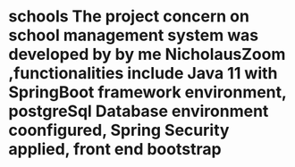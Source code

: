 # schools The project concern on school management system was developed by by me NicholausZoom ,functionalities include Java 11 with SpringBoot framework environment, postgreSql Database environment coonfigured, Spring Security applied, front end bootstrap

